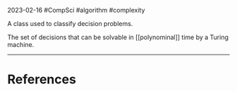 2023-02-16
#CompSci #algorithm #complexity

A class used to classify decision problems.

The set of decisions that can be solvable in [[polynominal]] time by a Turing machine.


---
# References

